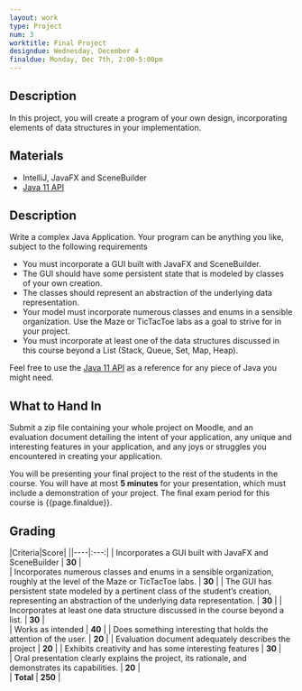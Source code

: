 ```yaml
---
layout: work
type: Project
num: 3
worktitle: Final Project
designdue: Wednesday, December 4
finaldue: Monday, Dec 7th, 2:00-5:00pm
---
```


## Description

In this project, you will create a program of your own design,
incorporating elements of data structures in your implementation.

## Materials

-   IntelliJ, JavaFX and SceneBuilder
-   [Java 11
    API](https://docs.oracle.com/en/java/javase/11/docs/api/index.html)

## Description

Write a complex Java Application. Your program can be anything you like,
subject to the following requirements

-   You must incorporate a GUI built with JavaFX and SceneBuilder.
-   The GUI should have some persistent state that is modeled by classes
    of your own creation.
-   The classes should represent an abstraction of the underlying data
    representation.
-   Your model must incorporate numerous classes and enums in a sensible
    organization. Use the Maze or TicTacToe labs as a goal to strive for
    in your project.
-   You must incorporate at least one of the data structures discussed
    in this course beyond a List (Stack, Queue, Set,
    Map, Heap).

Feel free to use the [Java 11
API](https://docs.oracle.com/en/java/javase/11/docs/api/index.html) as a
reference for any piece of Java you might need.

## What to Hand In

Submit a zip file containing your whole project on Moodle, and an
evaluation document detailing the intent of your application, any unique
and interesting features in your application, and any joys or struggles
you encountered in creating your application.

You will be presenting your final project to the rest of the students in
the course. You will have at most **5 minutes** for your presentation,
which must include a demonstration of your project. The final exam
period for this course is {{page.finaldue}}.

## Grading

|Criteria|Score|
||----|:---:|
| Incorporates a GUI built with JavaFX and SceneBuilder  |  **30**  |   
| Incorporates numerous classes and enums in a sensible organization, roughly at the level of the Maze or TicTacToe labs.  | **30**   |
| The GUI has persistent state modeled by a pertinent class of the student’s creation, representing an abstraction of the underlying data representation.  | **30**   |
| Incorporates at least one data structure discussed in the course beyond a list.  | **30**  |    
| Works as intended  |  **40**      |
| Does something interesting that holds the attention of the user.    |      **20**      |
| Evaluation document adequately describes the project   | **20**      |
| Exhibits creativity and has some interesting features    | **30**    |  
| Oral presentation clearly explains the project, its rationale, and demonstrates its capabilities.    |  **20**   |   
| **Total**   |  **250** |
